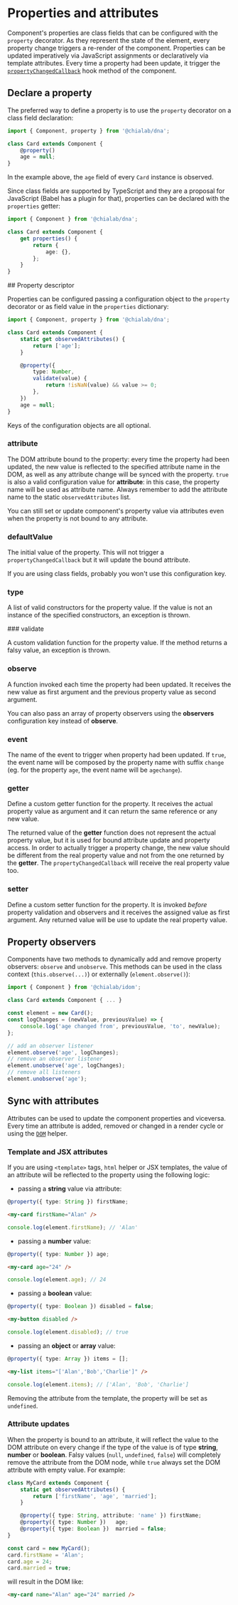# Properties and attributes

Component's properties are class fields that can be configured with the `property` decorator. As they represent the state of the element, every property change triggers a re-render of the component. Properties can be updated imperatively via JavaScript assignments or declaratively via template attributes. Every time a property had been update, it trigger the [`propertyChangedCallback`](./life-cycle#propertychangedcallback) hook method of the component.

## Declare a property

The preferred way to define a property is to use the `property` decorator on a class field declaration:

```ts
import { Component, property } from '@chialab/dna';

class Card extends Component {
    @property()
    age = null;
}
```

In the example above, the `age` field of every `Card` instance is observed.

Since class fields are supported by TypeScript and they are a proposal for JavaScript (Babel has a plugin for that), properties can be declared with the `properties` getter:

```ts
import { Component } from '@chialab/dna';

class Card extends Component {
    get properties() {
        return {
            age: {},
        };
    }
}
```

## Property descriptor

Properties can be configured passing a configuration object to the `property` decorator or as field value in the `properties` dictionary:

```ts
import { Component, property } from '@chialab/dna';

class Card extends Component {
    static get observedAttributes() {
        return ['age'];
    }

    @property({
        type: Number,
        validate(value) {
            return !isNaN(value) && value >= 0;
        },
    })
    age = null;
}
```

<aside class="note">

Keys of the configuration objects are all optional.

</aside>

### attribute

The DOM attribute bound to the property: every time the property had been updated, the new value is reflected to the specified attribute name in the DOM, as well as any attribute change will be synced with the property. `true` is also a valid configuration value for **attribute**: in this case, the property name will be used as attribute name. Always remember to add the attribute name to the static `observedAttributes` list.

<aside class="note">

You can still set or update component's property value via attributes even when the property is not bound to any attribute.

</aside>

### defaultValue

The initial value of the property. This will not trigger a `propertyChangedCallback` but it will update the bound attribute.

<aside class="note">

If you are using class fields, probably you won't use this configuration key.

</aside>

### type

A list of valid constructors for the property value. If the value is not an instance of the specified constructors, an exception is thrown.

### validate

A custom validation function for the property value. If the method returns a falsy value, an exception is thrown.

### observe

A function invoked each time the property had been updated. It receives the new value as first argument and the previous property value as second argument.

<aside class="note">

You can also pass an array of property observers using the **observers** configuration key instead of **observe**.

</aside>

### event

The name of the event to trigger when property had been updated. If `true`, the event name will be composed by the property name with suffix `change` (eg. for the property `age`, the event name will be `agechange`).

### getter

Define a custom getter function for the property. It receives the actual property value as argument and it can return the same reference or any new value.

<aside class="note">

The returned value of the **getter** function does not represent the actual property value, but it is used for bound attribute update and property access. In order to actually trigger a property change, the new value should be different from the real property value and not from the one returned by the **getter**. The `propertyChangedCallback` will receive the real property value too.

</aside>

### setter

Define a custom setter function for the property. It is invoked *before* property validation and observers and it receives the assigned value as first argument. Any returned value will be use to update the real property value.

## Property observers

Components have two methods to dynamically add and remove property observers: `observe` and `unobserve`. This methods can be used in the class context (`this.observe(...)`) or externally (`element.observe()`):

```ts
import { Component } from '@chialab/idom';

class Card extends Component { ... }

const element = new Card();
const logChanges = (newValue, previousValue) => {
    console.log('age changed from', previousValue, 'to', newValue);
};

// add an observer listener
element.observe('age', logChanges);
// remove an observer listener
element.unobserve('age', logChanges);
// remove all listeners
element.unobserve('age');
```

## Sync with attributes

Attributes can be used to update the component properties and viceversa. Every time an attribute is added, removed or changed in a render cycle or using the [`DOM`](./render-a-component#manipulating-the-dom) helper.

### Template and JSX attributes

If you are using `<template>` tags, `html` helper or JSX templates, the value of an attribute will be reflected to the property using the following logic:

* passing a **string** value via attribute:

```ts
@property({ type: String }) firstName;
```
```html
<my-card firstName="Alan" />
```
```js
console.log(element.firstName); // 'Alan'
```

* passing a **number** value:

```ts
@property({ type: Number }) age;
```
```html
<my-card age="24" />
```
```js
console.log(element.age); // 24
```

* passing a **boolean** value:

```ts
@property({ type: Boolean }) disabled = false;
```
```html
<my-button disabled />
```
```js
console.log(element.disabled); // true
```

* passing an **object** or **array** value:

```ts
@property({ type: Array }) items = [];
```
```html
<my-list items="['Alan','Bob','Charlie']" />
```
```js
console.log(element.items); // ['Alan', 'Bob', 'Charlie']
```

<aside class="note">

Removing the attribute from the template, the property will be set as `undefined`.

</aside>

### Attribute updates

When the property is bound to an attribute, it will reflect the value to the DOM attribute on every change if the type of the value is of type **string**, **number** or **boolean**.
Falsy values (`null`, `undefined`, `false`) will completely remove the attribute from the DOM node, while `true` always set the DOM attribute with empty value. For example:

```ts
class MyCard extends Component {
    static get observedAttributes() {
        return ['firstName', 'age', 'married'];
    }

    @property({ type: String, attribute: 'name' }) firstName;
    @property({ type: Number })   age;
    @property({ type: Boolean })  married = false;
}

const card = new MyCard();
card.firstName = 'Alan';
card.age = 24;
card.married = true;
```

will result in the DOM like:

```html
<my-card name="Alan" age="24" married />
```
